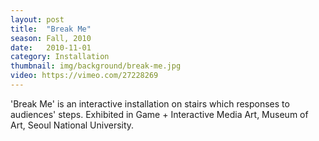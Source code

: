 ```yaml
---
layout: post
title:  "Break Me"
season: Fall, 2010
date:   2010-11-01
category: Installation
thumbnail: img/background/break-me.jpg
video: https://vimeo.com/27228269
---
```


'Break Me' is an interactive installation on stairs which responses to audiences' steps. Exhibited in Game + Interactive Media Art, Museum of Art, Seoul National University. 